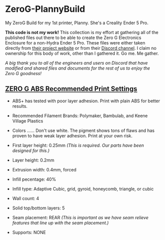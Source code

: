 # ZeroG-PlannyBuild
My ZeroG Build for my 1st printer, Planny. She's a Creality Ender 5 Pro. 

**This code is not my work!**
This collection is my effort at gathering all of the published files out there to be able to create the Zero G Electronics Enclosure for a non-Hydra Ender 5 Pro. These files were either taken directly from [their project website](https://docs.zerog.one/) or from their [Discord channel](https://discord.gg/zerog). 
I claim no ownership for this body of work, other than I gathered it. Go me. Me gather. 

_A big thank you to all of the engineers and users on Discord that have modified and shared files and documents for the rest of us to enjoy the Zero G goodness!_

## [ZERO G ABS Recommended Print Settings](https://docs.zerog.one/manual/print/abs) 
* ABS+ has tested with poor layer adhesion. Print with plain ABS for better results.
* Recommended Filament Brands: Polymaker, Bambulab, and Keene Village Plastics
* Colors ...... Don't use white. The pigment shows tons of flaws and has proven to have weak layer adhesion. Print at your own risk.

* First layer height: 0.25mm _(This is required. Our parts have been designed for this.)_
* Layer height: 0.2mm
* Extrusion width: 0.4mm, forced
* Infill pecentage: 40%
* Infill type: Adaptive Cubic, grid, gyroid, honeycomb, triangle, or cubic
* Wall count: 4
* Solid top/bottom layers: 5
* Seam placement: REAR _(This is important as we have seam relieve features that line up with the seam placement.)_
* Supports: NONE

